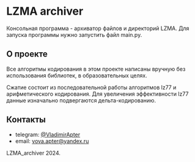 # LZMA archiver
Консольная программа - архиватор файлов и директорий LZMA. Для запуска 
программы нужно запустить файл main.py.

## О проекте
Все алгоритмы кодирования в этом проекте написаны вручную без использования 
библиотек, в образовательных целях.

Сжатие состоит из последовательной работы алгоритмов lz77 и арифметического 
кодирования. Для увеличения эффективности lz77 данные изначально подвергаются 
дельта-кодированию.


## Контакты

- telegram: [@VladimirApter](https://t.me/VladimirApter)
- email: [vova.apter@yandex.ru](mailto:vova.apter@yandex.ru)


LZMA_archiver 2024.
